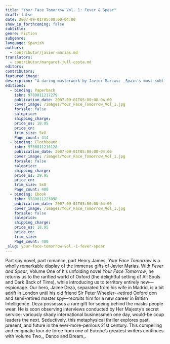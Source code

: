```yaml
---
title: "Your Face Tomorrow Vol. 1: Fever & Spear"
draft: false
date: 2007-09-01T05:00:00-04:00
show_in_forthcoming: false
subtitle:
genre: Fiction
subgenre:
language: Spanish
authors:
  - contributor/javier-marias.md
translators:
  - contributor/margaret-jull-costa.md
editors:
contributors:
featured_image:
description: "A daring masterwork by Javier Marias: _Spain's most subtle and gifted writer_ (The Boston Globe) "
editions:
  - binding: Paperback
    isbn: 9780811217279
    publication_date: 2007-09-01T05:00:00-04:00
    cover_image: /images/Your_Face_Tomorrow_Vol_1.jpg
    forsale: false
    saleprice:
    shipping_charge:
    price_us: 18.95
    price_cn:
    trim_size: 5x8
    Page_count: 414
  - binding: Clothbound
    isbn: 9780811216128
    publication_date: 2007-09-01T05:00:00-04:00
    cover_image: /images/Your_Face_Tomorrow_Vol_1.jpg
    forsale: false
    saleprice:
    shipping_charge:
    price_us: 29.95
    price_cn:
    trim_size: 5x8
    Page_count: 400
  - binding: Ebook
    isbn: 9780811223898
    publication_date: 2007-09-01T05:00:00-04:00
    cover_image: /images/Your_Face_Tomorrow_Vol_1.jpg
    forsale: false
    saleprice:
    shipping_charge:
    price_us: 18.95
    price_cn:
    trim_size:
    Page_count: 400
_slug: your-face-tomorrow-vol.-1-fever-spear
---
```


Part spy novel, part romance, part Henry James, _Your Face Tomorrow_ is a wholly remarkable display of the immense gifts of Javier Marias. With _Fever and Spear_, Volume One of his unfolding novel _Your Face Tomorrow_, he returns us to the rarified world of Oxford (the delightful setting of All Souls and Dark Back of Time), while introducing us to territory entirely new—espionage. Our hero, Jaime Deza, separated from his wife in Madrid, is a bit adrift in London until his old friend Sir Peter Wheeler--retired Oxford don and semi-retired master spy—recruits him for a new career in British Intelligence. Deza possesses a rare gift for seeing behind the masks people wear. He is soon observing interviews conducted by Her Majesty’s secret service: variously shady international businessmen one day, would-be coup leaders the next. Seductively, this metaphysical thriller explores past, present, and future in the ever-more-perilous 21st century. This compelling and enigmatic tour de force from one of Europe’s greatest writers continues with Volume Two_, Dance and Dream_.

